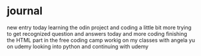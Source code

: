 # journal
new entry
today learning the odin project and coding a little bit more trying to get recognized
question and answers today and more coding
finishing the HTML part in the free coding camp
workig on my classes with angela yu on udemy
looking into python and continuing with udemy
